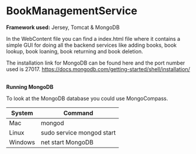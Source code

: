 # BookManagementService
**Framework used:** Jersey, Tomcat & MongoDB

In the WebContent file you can find a index.html file where it contains a simple GUI for doing all the backend services like adding books, book lookup, book loaning, book returning and book deletion.

The installation link for MongoDB can be found here and the port number used is 27017. 
https://docs.mongodb.com/getting-started/shell/installation/ 

<br>**Running MongoDB**<br>


To look at the MongoDB database you could use MongoCompass.

System | Command
------------ | -------------
Mac | mongod
Linux | sudo service mongod start
Windows | net start MongoDB

